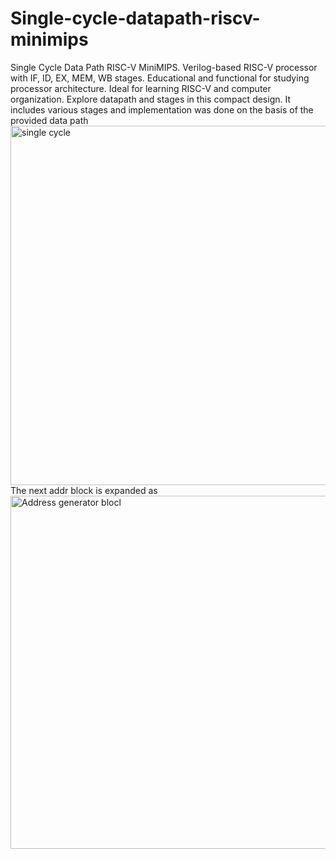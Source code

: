 # Single-cycle-datapath-riscv-minimips
Single Cycle Data Path RISC-V MiniMIPS. Verilog-based RISC-V processor with IF, ID, EX, MEM, WB stages. Educational and functional for studying processor architecture. Ideal for learning RISC-V and computer organization. Explore datapath and stages in this compact design.
It includes various stages and implementation was done on the basis of the provided data path<img width="575" alt="single cycle" src="https://github.com/BhAvYa010/Single-cycle-datapath-riscv-minimips/assets/96838352/f30f283e-f70b-426d-948d-0b51deeb48f9">
The next addr block is expanded as
<img width="565" alt="Address generator blocl" src="https://github.com/BhAvYa010/Single-cycle-datapath-riscv-minimips/assets/96838352/100eac90-5f81-4a17-acc0-c081d2c4e70e">
